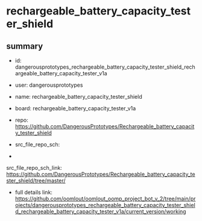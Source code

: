 # rechargeable_battery_capacity_tester_shield
 
## summary 
* id: dangerousprototypes_rechargeable_battery_capacity_tester_shield_rechargeable_battery_capacity_tester_v1a
* user: dangerousprototypes
* name: rechargeable_battery_capacity_tester_shield
* board: rechargeable_battery_capacity_tester_v1a
* repo: https://github.com/DangerousPrototypes/Rechargeable_battery_capacity_tester_shield



* src_file_repo_sch: 
*
 src_file_repo_sch_link: https://github.com/DangerousPrototypes/Rechargeable_battery_capacity_tester_shield/tree/master/
* full details link: https://github.com/oomlout/oomlout_oomp_project_bot_v_2/tree/main/projects/dangerousprototypes_rechargeable_battery_capacity_tester_shield_rechargeable_battery_capacity_tester_v1a/current_version/working  







